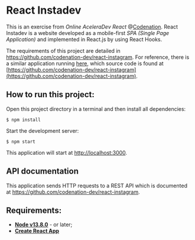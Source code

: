# React Instadev

This is an exercise from *Online AceleraDev React* @[Codenation](https://www.codenation.dev/). React Instadev is a website developed as a mobile-first *SPA (Single Page Application)* and implemented in React.js by using React Hooks. 

The requirements of this project are detailed in https://github.com/codenation-dev/react-instagram. For reference, there is a similar application running [here](https://viniciusvinna-react-instagram.netlify.app/), which source code is found at [https://github.com/codenation-dev/react-instagram](https://github.com/codenation-dev/react-instagram).

## How to run this project:

Open this project directory in a terminal and then install all dependencies:

```shell
$ npm install
```
Start the development server:

```shell
$ npm start
```
This application will start at [http://localhost:3000](http://localhost/:3000).

## API documentation 

This application sends HTTP requests to a REST API which is documented at https://github.com/codenation-dev/react-instagram.

## Requirements:
* **[Node v13.8.0](https://nodejs.org/en/)** - or later;
* **[Create React App](https://github.com/facebook/create-react-app)**
